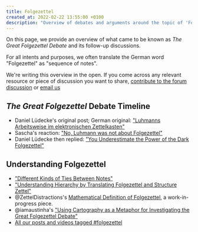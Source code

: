 ```yaml
---
title: Folgezettel
created_at: 2022-02-22 13:55:00 +0100
description: "Overview of debates and arguments around the topic of 'Folgezettel'."
---
```

On this page, we provide an overview of what came to be known as *The Great Folgezettel Debate* and its follow-up discussions.

For all intents and purposes, we often translate the German word "Folgezettel" as "sequence of notes".

We're writing this overview in the open. If you come across any relevant resource or piece of discussion you want to share, [contribute to the forum discussion][forum] or [email us][contact]

## *The Great Folgezettel* Debate Timeline

- Daniel Lüdecke's original post; German original: ["Luhmanns Arbeitsweise im elektronischen Zettelkasten"](https://strengejacke.wordpress.com/2015/09/08/luhmanns-arbeitsweise-im-elektronischen-zettelkasten/)
- Sascha's reaction: ["No, Luhmann was not about Folgezettel"](https://zettelkasten.de/posts/luhmann-folgezettel-truth/)
- Daniel Lüdecke then replied: ["You Underestimate the Power of the Dark Folgezettel"](https://zettelkasten.de/posts/luedeckes-follow-up/)

## Understanding Folgezettel

- ["Different Kinds of Ties Between Notes"](https://zettelkasten.de/posts/kinds-of-ties/)
- ["Understanding Hierarchy by Translating Folgezettel and Structure Zettel"](https://zettelkasten.de/posts/understanding-hierarchy-translating-folgezettel/)
- @ZettelDistractions's [Mathematical Definition of Folgezettel](https://forum.zettelkasten.de/discussion/1982/mathematical-definition-of-folgezettel/p1), a work-in-progress piece.
- @iamaustinha's ["Using Cartography as a Metaphor for Investigating the Great Folgezettel Debate"](https://forum.zettelkasten.de/discussion/1982/mathematical-definition-of-folgezettel/p1)
- [All our posts and videos tagged #folgezettel](https://zettelkasten.de/posts/tags/folgezettel/)

[contact]: https://zettelkasten.de/legal/#contact
[forum]: https://forum.zettelkasten.de/discussion/2152/
